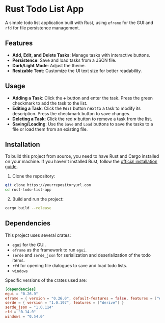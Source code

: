 # Rust Todo List App

A simple todo list application built with Rust, using `eframe` for the GUI and `rfd` for file persistence management.

## Features

- **Add, Edit, and Delete Tasks**: Manage tasks with interactive buttons.
- **Persistence**: Save and load tasks from a JSON file.
- **Dark/Light Mode**: Adjust the theme.
- **Resizable Text**: Customize the UI text size for better readability.

## Usage

- **Adding a Task**: Click the `➕` button and enter the task. Press the green checkmark to add the task to the list.
- **Editing a Task**: Click the `Edit` button next to a task to modify its description. Press the checkmark button to save changes.
- **Deleting a Task**: Click the red `❌` button to remove a task from the list.
- **Saving/Loading**: Use the `Save` and `Load` buttons to save the tasks to a file or load them from an existing file.

## Installation

To build this project from source, you need to have Rust and Cargo installed on your machine. If you haven't installed Rust, follow the [official installation guide](https://www.rust-lang.org/tools/install).

1. Clone the repository:

```bash
git clone https://yourrepositoryurl.com
cd rust-todo-list-app
```

2. Build and run the project:

```bash
cargo build --release
```

## Dependencies

This project uses several crates:

- `egui` for the GUI.
- `eframe` as the framework to run `egui`.
- `serde` and `serde_json` for serialization and deserialization of the todo items.
- `rfd` for opening file dialogues to save and load todo lists.
- `windows`

Specific versions of the crates used are:

```toml
[dependencies]
egui = "0.26.0"
eframe = { version = "0.26.0", default-features = false, features = ["default_fonts", "glow", "persistence"] }
serde = { version = "1.0.197", features = ["derive"] }
serde_json = "1.0.114"
rfd = "0.14.0"
windows = "0.54.0"
```